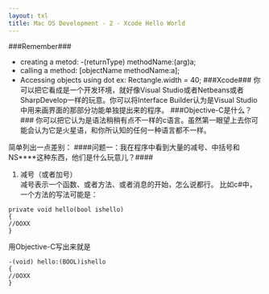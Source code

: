 ```yaml
---
layout: txl
title: Mac OS Development - 2 - Xcode Hello World
---
```


###Remember###
 - creating a metod: -(returnType) methodName:(arg)a;
 - calling a method: [objectName methodName:a];
 - Accessing objects using dot
 ex: Rectangle.width = 40;
###Xcode###
你可以把它看成是一个开发环境，就好像Visual Studio或者Netbeans或者SharpDevelop一样的玩意。你可以将Interface Builder认为是Visual Studio中用来画界面的那部分功能单独提出来的程序。
###Objective-C是什么？###
你可以把它认为是语法稍稍有点不一样的c语言。虽然第一眼望上去你可能会认为它是火星语，和你所认知的任何一种语言都不一样。  

简单列出一点差别：
####问题一：我在程序中看到大量的减号、中括号和NS****这种东西，他们是什么玩意儿？####
 1. 减号（或者加号）  
 减号表示一个函数、或者方法、或者消息的开始，怎么说都行。
 比如c#中，一个方法的写法可能是：
`````
private void hello(bool ishello)
{
//OOXX
}
`````
用Objective-C写出来就是
`````
-(void) hello:(BOOL)ishello
{
//OOXX
}
`````
 
 
 
 